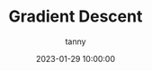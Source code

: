 ---
emoji: 🔮
title: 5. Gradient Descent
date: '2023-01-29 10:00:00'
author: tanny
tags: 
categories: AI/ML/DL
---